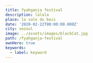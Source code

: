 ```yaml
---
title: fyahganja festival
description: lalala
place: la sale du bois
date: '2020-02-22T00:00:00.000Z'
city: vezoul
image: ../assets/images/blackCat.jpg
path: /fyahganja-festival
ownHero: true
keywords:
  - label: keyword
---
```

